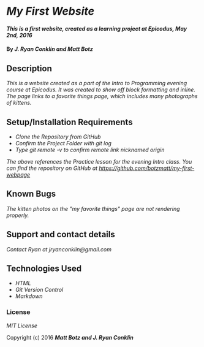 # _My First Website_

#### _This is a first website, created as a learning project at Epicodus, May 2nd, 2016_

#### By _**J. Ryan Conklin and Matt Botz**_

## Description

_This is a website created as a part of the Intro to Programming evening course at Epicodus. It was created to show off block formatting and inline. The page links to a favorite things page, which includes many photographs of kittens._

## Setup/Installation Requirements

* _Clone the Repository from GitHub_
* _Confirm the Project Folder with git log_
* _Type git remote -v to confirm remote link nicknamed origin_

_The above references the Practice lesson for the evening Intro class. You can find the repository on GitHub at https://github.com/botzmatt/my-first-webpage_

## Known Bugs

_The kitten photos on the "my favorite things" page are not rendering properly._

## Support and contact details

_Contact Ryan at jryanconklin@gmail.com_

## Technologies Used

* _HTML_
* _Git Version Control_
* _Markdown_

### License

*MIT License*

Copyright (c) 2016 **_Matt Botz and J. Ryan Conklin_**
